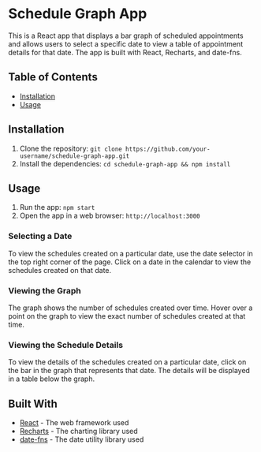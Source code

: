 # Schedule Graph App

This is a React app that displays a bar graph of scheduled appointments and allows users to select a specific date to view a table of appointment details for that date. The app is built with React, Recharts, and date-fns.

## Table of Contents

- [Installation](#installation)
- [Usage](#usage)

## Installation

1. Clone the repository: `git clone https://github.com/your-username/schedule-graph-app.git`
2. Install the dependencies: `cd schedule-graph-app && npm install`

## Usage

1. Run the app: `npm start`
2. Open the app in a web browser: `http://localhost:3000`
### Selecting a Date

To view the schedules created on a particular date, use the date selector in the top right corner of the page. Click on a date in the calendar to view the schedules created on that date.

### Viewing the Graph

The graph shows the number of schedules created over time. Hover over a point on the graph to view the exact number of schedules created at that time.

### Viewing the Schedule Details

To view the details of the schedules created on a particular date, click on the bar in the graph that represents that date. The details will be displayed in a table below the graph.

## Built With

* [React](https://reactjs.org/) - The web framework used
* [Recharts](http://recharts.org/en-US/) - The charting library used
* [date-fns](https://date-fns.org/) - The date utility library used
